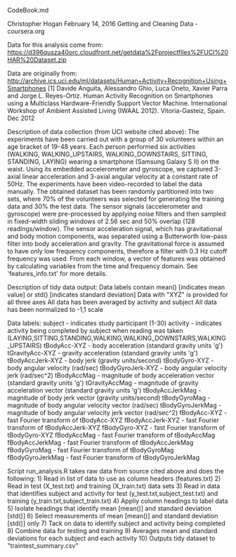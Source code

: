 CodeBook.md

Christopher Hogan
February 14, 2016
Getting and Cleaning Data - coursera.org

Data for this analysis come from:
	https://d396qusza40orc.cloudfront.net/getdata%2Fprojectfiles%2FUCI%20HAR%20Dataset.zip

Data are originally from:
	http://archive.ics.uci.edu/ml/datasets/Human+Activity+Recognition+Using+Smartphones
	[1] Davide Anguita, Alessandro Ghio, Luca Oneto, Xavier Parra and Jorge L. Reyes-Ortiz. Human Activity Recognition on Smartphones using a Multiclass Hardware-Friendly Support Vector Machine. International Workshop of Ambient Assisted Living (IWAAL 2012). Vitoria-Gasteiz, Spain. Dec 2012

Description of data collection (from UCI website cited above):
	The experiments have been carried out with a group of 30 volunteers within an age bracket of 19-48 years. Each person performed six activities (WALKING, WALKING_UPSTAIRS, WALKING_DOWNSTAIRS, SITTING, STANDING, LAYING) wearing a smartphone (Samsung Galaxy S II) on the waist. Using its embedded accelerometer and gyroscope, we captured 3-axial linear acceleration and 3-axial angular velocity at a constant rate of 50Hz. The experiments have been video-recorded to label the data manually. The obtained dataset has been randomly partitioned into two sets, where 70% of the volunteers was selected for generating the training data and 30% the test data. 
	The sensor signals (accelerometer and gyroscope) were pre-processed by applying noise filters and then sampled in fixed-width sliding windows of 2.56 sec and 50% overlap (128 readings/window). The sensor acceleration signal, which has gravitational and body motion components, was separated using a Butterworth low-pass filter into body acceleration and gravity. The gravitational force is assumed to have only low frequency components, therefore a filter with 0.3 Hz cutoff frequency was used. From each window, a vector of features was obtained by calculating variables from the time and frequency domain. See 'features_info.txt' for more details. 

Description of tidy data output:
	Data labels contain mean() [indicates mean value] or std() [indicates standard deviation]
	Data with "XYZ" is provided for all three axes
	All data has been averaged by activity and subject
	All data has been normalized to -1,1 scale

Data labels:
	subject - indicates study participant (1-30)
	activity - indicates activity being completed by subject when reading was taken (LAYING,SITTING,STANDING,WALKING,WALKING_DOWNSTAIRS,WALKING_UPSTAIRS)
	tBodyAcc-XYZ - body acceleration (standard gravity units 'g')
	tGravityAcc-XYZ - gravity acceleration (standard gravity units 'g')
	tBodyAccJerk-XYZ - body jerk (gravity units/second)
	tBodyGyro-XYZ - body angular velocity (rad/sec)
	tBodyGyroJerk-XYZ - body angular velocity jerk (rad/sec^2)
	tBodyAccMag - magnitude of body acceleration vector (standard gravity units 'g')
	tGravityAccMag - magnitude of gravity acceleration vector (standard gravity units 'g')
	tBodyAccJerkMag - magnitude of body jerk vector (gravity units/second)
	tBodyGyroMag - magnitude of body angular velocity vector (rad/sec)
	tBodyGyroJerkMag - magnitude of body angular velocity jerk vector (rad/sec^2)
	fBodyAcc-XYZ - fast Fourier transform of tBodyAcc-XYZ
	fBodyAccJerk-XYZ - fast Fourier transform of tBodyAccJerk-XYZ
	fBodyGyro-XYZ - fast Fourier transform of tBodyGyro-XYZ
	fBodyAccMag - fast Fourier transform of tBodyAccMag
	fBodyAccJerkMag - fast Fourier transform of tBodyAccJerkMag
	fBodyGyroMag - fast Fourier transform of tBodyGyroMag
	fBodyGyroJerkMag - fast Fourier transform of tBodyGyroJerkMag
	
	
Script run_analysis.R takes raw data from source cited above and does the following:
	1) Read in list of data to use as column headers (features.txt)
	2) Read in test (X_test.txt) and training (X_train.txt) data sets
	3) Read in data that identifies subject and activity for test (y_test.txt,subject_test.txt) and training (y_train.txt,subject_train.txt)
	4) Appliy column headings to label data
	5) Isolate headings that identify mean [mean()] and standard deviation [std()]
	6) Select measurements of mean [mean()] and standard deviation [std()] only
	7) Tack on data to identify subject and activity being completed
	8) Combine data for testing and training
	9) Averages mean and standard deviations for each subject and each activity
	10) Outputs tidy dataset to "traintest_summary.csv"

	
